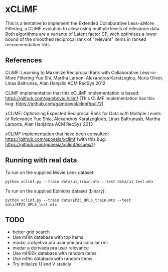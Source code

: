 xCLiMF
======

This is a tentative to implement the Extended Collaborative Less-isMore 
Filtering, a CLiMF evolution to allow using multiple levels of relevance data. 
Both algorithms are a variante of Latent factor CF, wich optimises a lower 
bound of the smoothed reciprocal rank of "relevant" items in ranked 
recommendation lists.

## References

CLiMF: Learning to Maximize Reciprocal Rank with Collaborative Less-is-More Filtering
Yue Shi, Martha Larson, Alexandros Karatzoglou, Nuria Oliver, Linas Baltrunas, Alan Hanjalic
ACM RecSys 2012

CLiMF implementation that this xCLiMF implementation is based: 
https://github.com/gamboviol/climf (This CLiMF implementation has this bug:
https://github.com/gamboviol/climf/pull/2)

xCLiMF: Optimizing Expected Reciprocal Rank for Data with Multiple Levels of Relevance
Yue Shia, Alexandros Karatzogloub, Linas Baltrunasb, Martha Larsona, Alan Hanjalica
ACM RecSys 2013

xCLiMF implementation that have been consulted: 
https://github.com/gpoesia/xclimf (with this bug: 
https://github.com/gpoesia/xclimf/issues/1)

## Running with real data

To run on the supplied Movie Lens dataset:

    python xclimf.py --train data/u1_train.mtx --test data/u1_test.mtx 

To run on the supplied Epinions dataset (binary):

    python xclimf.py --train data/EP25_UPL5_train.mtx --test data/EP25_UPL5_test.mtx
    
## TODO

  - better grid search
  - Use ml1m database with top items
  - mudar a objetiva pra usar ymi pra calcular rmi
  - mudar a derivada pra usar relevance
  - Use ml100k database with random items
  - Use ml1m database with random items
  - Try initialize U and V staticly

